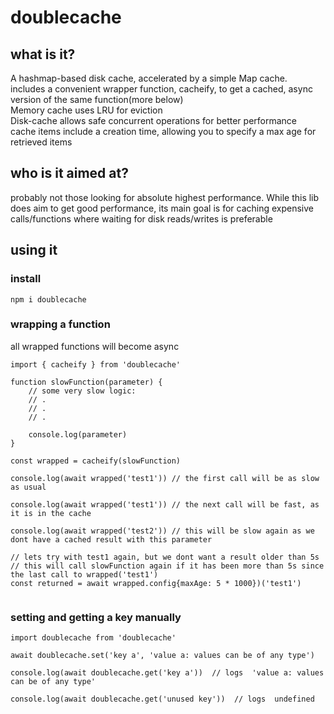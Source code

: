 # doublecache

## what is it?  

A hashmap-based disk cache, accelerated by a simple Map cache.   
includes a convenient wrapper function, cacheify, to get a cached, async version of the same function(more below)  
Memory cache uses LRU for eviction  
Disk-cache allows safe concurrent operations for better performance  
cache items include a creation time, allowing you to specify a max age for retrieved items  

## who is it aimed at?
probably not those looking for absolute highest performance. While this lib does aim to get good performance, its main goal is for caching expensive calls/functions where waiting for disk reads/writes is preferable  
    
## using it

### install
```
npm i doublecache
```
### wrapping a function
all wrapped functions will become async
```
import { cacheify } from 'doublecache'

function slowFunction(parameter) {
    // some very slow logic:
    // .
    // .
    // .

    console.log(parameter)
}

const wrapped = cacheify(slowFunction)

console.log(await wrapped('test1')) // the first call will be as slow as usual

console.log(await wrapped('test1')) // the next call will be fast, as it is in the cache

console.log(await wrapped('test2')) // this will be slow again as we dont have a cached result with this parameter

// lets try with test1 again, but we dont want a result older than 5s
// this will call slowFunction again if it has been more than 5s since the last call to wrapped('test1')
const returned = await wrapped.config{maxAge: 5 * 1000})('test1') 


```
### setting and getting a key manually
```
import doublecache from 'doublecache'

await doublecache.set('key a', 'value a: values can be of any type')

console.log(await doublecache.get('key a'))  // logs  'value a: values can be of any type'

console.log(await doublecache.get('unused key'))  // logs  undefined
```
